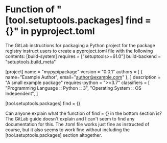 
# Function of "[tool.setuptools.packages] find = {}" in pyproject.toml

The GitLab instructions for packaging a Python project for the package registry instruct users to create a pyproject.toml file with the following contents:
[build-system]
requires = ["setuptools>=61.0"]
build-backend = "setuptools.build_meta"

[project]
name = "mypypipackage"
version = "0.0.1"
authors = [
    { name="Example Author", email="author@example.com" },
]
description = "A small example package"
requires-python = ">=3.7"
classifiers = [
   "Programming Language :: Python :: 3",
   "Operating System :: OS Independent",
]

[tool.setuptools.packages]
find = {}

Can anyone explain what the function of find = {} in the bottom section is? The GitLab guide doesn't explain and I can't seem to find any documentation for this.
The .toml file works just fine as instructed of course, but it also seems to work fine without including the [tool.setuptools.packages] section altogether.

        